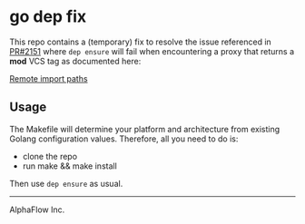 # go dep fix

This repo contains a (temporary) fix to resolve the issue referenced in [PR#2151](https://github.com/golang/dep/issues/2151)
where `dep ensure` will fail when encountering a proxy that returns a __mod__ VCS tag as documented here:

[Remote import paths](https://golang.org/cmd/go/#hdr-Remote_import_paths)

## Usage

The Makefile will determine your platform and architecture from existing Golang configuration values. Therefore, all you
need to do is:

- clone the repo
- run make && make install

Then use `dep ensure` as usual.

---
AlphaFlow Inc.
